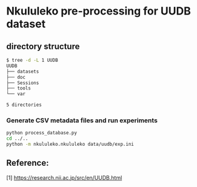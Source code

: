 # Nkululeko pre-processing for UUDB dataset  

## directory structure
```bash
$ tree -d -L 1 UUDB
UUDB
├── datasets
├── doc
├── Sessions
├── tools
└── var

5 directories
```
### Generate CSV metadata files and run experiments
```bash
python process_database.py
cd ../..
python -m nkululeko.nkululeko data/uudb/exp.ini
```

## Reference:  
[1] https://research.nii.ac.jp/src/en/UUDB.html  